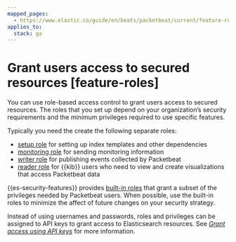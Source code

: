 ```yaml
---
mapped_pages:
  - https://www.elastic.co/guide/en/beats/packetbeat/current/feature-roles.html
applies_to:
  stack: ga
---
```


# Grant users access to secured resources [feature-roles]

You can use role-based access control to grant users access to secured resources. The roles that you set up depend on your organization’s security requirements and the minimum privileges required to use specific features.

Typically you need the create the following separate roles:

* [setup role](/reference/packetbeat/privileges-to-setup-beats.md) for setting up index templates and other dependencies
* [monitoring role](/reference/packetbeat/privileges-to-publish-monitoring.md) for sending monitoring information
* [writer role](/reference/packetbeat/privileges-to-publish-events.md)  for publishing events collected by Packetbeat
* [reader role](/reference/packetbeat/kibana-user-privileges.md) for {{kib}} users who need to view and create visualizations that access Packetbeat data

{{es-security-features}} provides [built-in roles](elasticsearch://reference/elasticsearch/roles.md) that grant a subset of the privileges needed by Packetbeat users. When possible, use the built-in roles to minimize the affect of future changes on your security strategy.

Instead of using usernames and passwords, roles and privileges can be assigned to API keys to grant access to Elasticsearch resources. See [*Grant access using API keys*](/reference/packetbeat/beats-api-keys.md) for more information.






